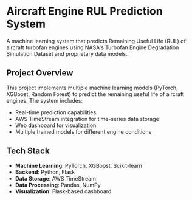# Aircraft Engine RUL Prediction System

A machine learning system that predicts Remaining Useful Life (RUL) of aircraft turbofan engines using NASA's Turbofan Engine Degradation Simulation Dataset and proprietary data models.

## Project Overview

This project implements multiple machine learning models (PyTorch, XGBoost, Random Forest) to predict the remaining useful life of aircraft engines. The system includes:
- Real-time prediction capabilities
- AWS TimeStream integration for time-series data storage
- Web dashboard for visualization
- Multiple trained models for different engine conditions

## Tech Stack

- **Machine Learning**: PyTorch, XGBoost, Scikit-learn
- **Backend**: Python, Flask
- **Data Storage**: AWS TimeStream
- **Data Processing**: Pandas, NumPy
- **Visualization**: Flask-based dashboard

